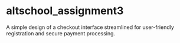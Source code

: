 # altschool_assignment3
A simple design of a checkout interface streamlined for user-friendly registration and secure payment processing.
